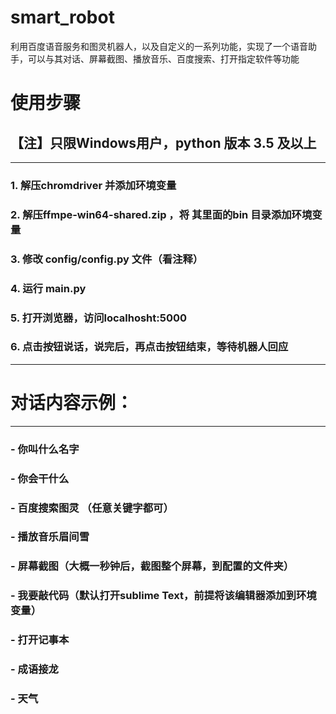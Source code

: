 # smart_robot
利用百度语音服务和图灵机器人，以及自定义的一系列功能，实现了一个语音助手，可以与其对话、屏幕截图、播放音乐、百度搜索、打开指定软件等功能

# 使用步骤
## 【注】只限Windows用户，python 版本 3.5 及以上
---
### 1. 解压chromdriver 并添加环境变量

### 2. 解压ffmpe-win64-shared.zip ，将 其里面的bin 目录添加环境变量

### 3. 修改 config/config.py 文件（看注释）

### 4. 运行 main.py

### 5. 打开浏览器，访问localhosht:5000

### 6. 点击按钮说话，说完后，再点击按钮结束，等待机器人回应
---
#  对话内容示例：
----
### - 你叫什么名字
### - 你会干什么
### - 百度搜索图灵 （任意关键字都可）
### - 播放音乐眉间雪
### - 屏幕截图（大概一秒钟后，截图整个屏幕，到配置的文件夹）
### - 我要敲代码（默认打开sublime Text，前提将该编辑器添加到环境变量）
### - 打开记事本
### - 成语接龙
### - 天气
